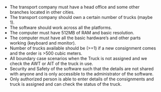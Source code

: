 - The transport company must have a head office and some other branches located in other cities.
- The transport company should own a certain number of trucks (maybe 1).
- The software should work across all the platforms.
- The computer must have 512MB of RAM and basic resolution.
- The computer must have all the basic hardware’s and other parts working (keyboard and monitor).
- Number of trucks available should be (>=1) if a new consignment comes and the order is >500 cubic meters.
- All boundary case scenarios when the Truck is not assigned and we check the AWT or AIT of the truck in use.
- Security and Safety of the software such that the details are not shared with anyone and is only accessible to the administrator of the software.
- Only authorized person is able to enter details of the consignments and truck is assigned and can check the status of the truck.
